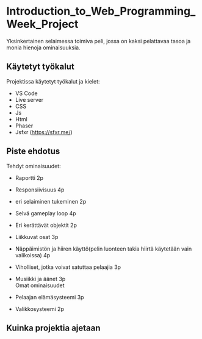 # Introduction_to_Web_Programming_Week_Project

Yksinkertainen selaimessa toimiva peli, jossa on kaksi pelattavaa tasoa ja monia hienoja ominaisuuksia.

## Käytetyt työkalut

Projektissa käytetyt työkalut ja kielet:

-   VS Code
-   Live server
-   CSS
-   Js
-   Html
-   Phaser
-   Jsfxr (https://sfxr.me/)

## Piste ehdotus

Tehdyt ominaisuudet:

-   Raportti 2p
-   Responsiivisuus 4p
-   eri selaiminen tukeminen 2p
-   Selvä gameplay loop 4p
-   Eri kerättävät objektit 2p
-   Liikkuvat osat 3p
-   Näppäimistön ja hiiren käyttö(pelin luonteen takia hiirtä käytetään vain valikoissa) 4p
-   Viholliset, jotka voivat satuttaa pelaajia 3p
-   Musiikki ja äänet 3p
    <br>
    Omat ominaisuudet

-   Pelaajan elämäsysteemi 3p
-   Valikkosysteemi 2p

## Kuinka projektia ajetaan
